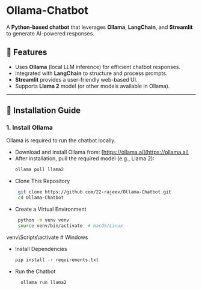 # Ollama-Chatbot

A **Python-based chatbot** that leverages **Ollama**, **LangChain**, and **Streamlit** to generate AI-powered responses.

## 🚀 Features
- Uses **Ollama** (local LLM inference) for efficient chatbot responses.
- Integrated with **LangChain** to structure and process prompts.
- **Streamlit** provides a user-friendly web-based UI.
- Supports **Llama 2** model (or other models available in Ollama).

---

## 🔧 Installation Guide

### **1. Install Ollama**
Ollama is required to run the chatbot locally.  
- Download and install Ollama from: [https://ollama.ai](https://ollama.ai)  
- After installation, pull the required model (e.g., Llama 2):  
  ```bash
  ollama pull llama2
- Clone This Repository
  ```bash
   git clone https://github.com/22-rajeev/Ollama-Chatbot.git
   cd Ollama-Chatbot
  
- Create a Virtual Environment
  ```bash
   python -m venv venv
   source venv/bin/activate  # macOS/Linux
  
venv\Scripts\activate  # Windows
- Install Dependencies
  ```bash
  pip install -r requirements.txt
  
- Run the Chatbot
  ```bash
    ollama run llama2  
